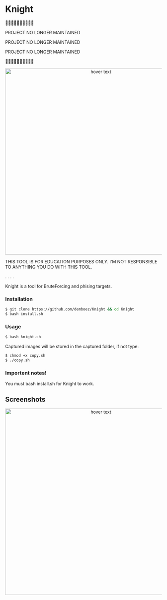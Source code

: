 # Knight

🔴🔴🔴🔴🔴🔴🔴🔴🔴🔴

PROJECT NO LONGER MAINTAINED

PROJECT NO LONGER MAINTAINED

PROJECT NO LONGER MAINTAINED

🔴🔴🔴🔴🔴🔴🔴🔴🔴🔴

<p align="center">
  <img src="https://imgur.com/mIQh05m.png" width="600" title="hover text">
</p>
THIS TOOL IS FOR EDUCATION PURPOSES ONLY. I'M NOT RESPONSIBLE TO ANYTHING YOU DO WITH THIS TOOL.

.
.
.
.

Knight is a tool for BruteForcing and phising targets.
 
 <h3>Installation</h3>
 
```bash
$ git clone https://github.com/demboez/Knight && cd Knight
$ bash install.sh
```

<h3>Usage</h3>

```bash
$ bash knight.sh
 ```
 
 Captured images will be stored in the captured folder, if not type:

```bash
$ chmod +x copy.sh
$ ./copy.sh
```

<h3>Importent notes!</h3>
 
 You must bash install.sh for Knight to work.

## Screenshots
<p align="center">
  <img src="https://imgur.com/xz8zSiY.png" width="600" title="hover text">
</p>

